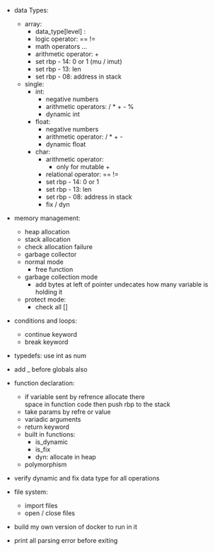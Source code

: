 - data Types:
    - array:
        + data_type[level] :
        - logic operator: == !=
        - math operators ...
        - arithmetic operator: +
        - set rbp - 14: 0 or 1 (mu / imut)
        - set rbp - 13: len
        - set rbp - 08: address in stack
    - single:
        - int:
            - negative numbers
            - arithmetic operators: / * + - %
            - dynamic int
        - float:
            - negative numbers
            - arithmetic operator: / * + -
            - dynamic float
        - char:
            - arithmetic operator: 
                - only for mutable + 
            - relational operator: == !=
            - set rbp - 14: 0 or 1
            - set rbp - 13: len
            - set rbp - 08: address in stack
            - fix / dyn

- memory management:
    - heap allocation
    - stack allocation
    - check allocation failure
    - garbage collector
    - normal mode
        - free function
    - garbage collection mode
        - add bytes at left of pointer undecates 
          how many variable is holding it
    - protect mode:
        - check all []

- conditions and loops:
    - continue keyword
    - break keyword

- typedefs: use int as num
- add _ before globals also

- function declaration:
    - if variable sent by refrence allocate there  
      space in function code then push rbp to the stack
    - take params by refre or value
    - variadic arguments
    - return keyword
    - built in functions:
        - is_dynamic
        - is_fix
        - dyn: allocate in heap
    - polymorphism

- verify dynamic and fix data type for all operations
- file system:
    - import files
    - open / close files

- build my own version of docker to run in it
- print all parsing error before exiting
